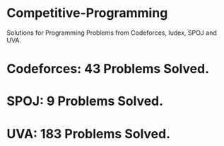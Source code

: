 # Competitive-Programming
Solutions for Programming Problems from Codeforces, Iudex, SPOJ and UVA.

# Codeforces: 43 Problems Solved.
# SPOJ: 9 Problems Solved.
# UVA: 183 Problems Solved.
